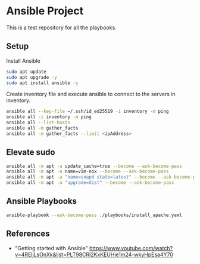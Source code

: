 # Ansible Project

This is a test repository for all the playbooks. 

## Setup 
Install Ansible
```bash
sudo apt update
sudo apt upgrade -y
sudo apt install ansible -y
```
Create inventory file and execute ansible to connect to the servers in inventory.
```bash
ansible all --key-file ~/.ssh/id_ed25519 -i inventory -m ping
ansible all -i inventory -m ping
ansible all --list-hosts
ansible all -m gather_facts
ansible all -m gather_facts --limit <ipAddress>
```

## Elevate sudo
```bash
ansible all -m apt -a update_cache=true --become --ask-become-pass
ansible all -m apt -a name=vim-nox --become --ask-become-pass
ansible all -m apt -a "name=snapd state=latest" --become --ask-become-pass
ansible all -m apt -a "upgrade=dist" --become --ask-become-pass
```

## Ansible Playbooks
```bash
ansible-playbook --ask-become-pass ./playbooks/install_apache.yaml
```

## References
- "Getting started with Ansible" https://www.youtube.com/watch?v=4REljLsOnXk&list=PLT98CRl2KxKEUHie1m24-wkyHpEsa4Y70